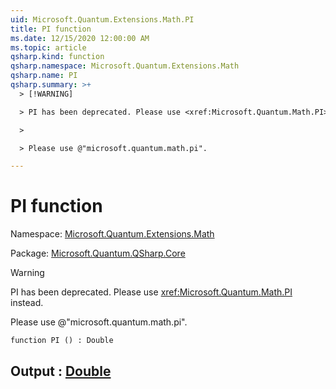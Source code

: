 ```yaml
---
uid: Microsoft.Quantum.Extensions.Math.PI
title: PI function
ms.date: 12/15/2020 12:00:00 AM
ms.topic: article
qsharp.kind: function
qsharp.namespace: Microsoft.Quantum.Extensions.Math
qsharp.name: PI
qsharp.summary: >+
  > [!WARNING]

  > PI has been deprecated. Please use <xref:Microsoft.Quantum.Math.PI> instead.

  >

  > Please use @"microsoft.quantum.math.pi".

---
```


# PI function

Namespace: [Microsoft.Quantum.Extensions.Math](xref:Microsoft.Quantum.Extensions.Math)

Package: [Microsoft.Quantum.QSharp.Core](https://nuget.org/packages/Microsoft.Quantum.QSharp.Core)


> [!WARNING]
> PI has been deprecated. Please use <xref:Microsoft.Quantum.Math.PI> instead.
>
> Please use @"microsoft.quantum.math.pi".



```qsharp
function PI () : Double
```


## Output : [Double](xref:microsoft.quantum.lang-ref.double)

